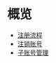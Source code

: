 # 概览


* [注册流程](/register/register_flow)
* [注销账号](/register/account_cancellation)
* [子账号管理](/register/subaccount)
